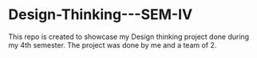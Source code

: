 # Design-Thinking---SEM-IV

This repo is created to showcase my Design thinking project done during my 4th semester. The project was done by me and a team of 2.
